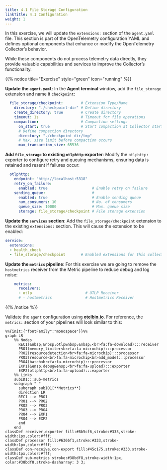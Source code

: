 ```yaml
---
title: 4.1 File Storage Configuration
linkTitle: 4.1 Configuration
weight: 1
---
```


In this exercise, we will update the `extensions:` section of the `agent.yaml` file. This section is part of the OpenTelemetry configuration YAML and defines optional components that enhance or modify the OpenTelemetry Collector’s behavior.

While these components do not process telemetry data directly, they provide valuable capabilities and services to improve the Collector’s functionality.

{{% notice title="Exercise" style="green" icon="running" %}}

**Update the `agent.yaml`**: In the **Agent terminal** window, add the `file_storage` extension and name it `checkpoint`:

```yaml
  file_storage/checkpoint:        # Extension Type/Name
    directory: "./checkpoint-dir" # Define directory
    create_directory: true        # Create directory
    timeout: 1s                   # Timeout for file operations
    compaction:                   # Compaction settings
      on_start: true              # Start compaction at Collector startup
      # Define compaction directory
      directory: "./checkpoint-dir/tmp"
      # Max. size limit before compaction occurs
      max_transaction_size: 65536
```

**Add `file_storage` to existing `otlphttp` exporter**: Modify the `otlphttp:` exporter to configure retry and queuing mechanisms, ensuring data is retained and resent if failures occur:

```yaml
  otlphttp: 
    endpoint: "http://localhost:5318"
    retry_on_failure:
      enabled: true                    # Enable retry on failure
    sending_queue:                     # 
      enabled: true                    # Enable sending queue
      num_consumers: 10                # No. of consumers
      queue_size: 10000                # Max. queue size
      storage: file_storage/checkpoint # File storage extension
```

**Update the `services` section**: Add the `file_storage/checkpoint` extension to the existing `extensions:` section. This will cause the extension to be enabled:

```yaml
service:
  extensions:
  - health_check
  - file_storage/checkpoint       # Enabled extensions for this collector
```

**Update the `metrics` pipeline**: For this exercise we are going to remove the `hostmetrics` receiver from the Metric pipeline to reduce debug and log noise:

```yaml
    metrics:
      receivers: 
      - otlp                        # OTLP Receiver
      # - hostmetrics               # Hostmetrics Receiver

```

{{% /notice %}}

Validate the `agent` configuration using **[otelbin.io](https://www.otelbin.io/)**. For reference, the `metrics:` section of your pipelines will look similar to this:

```mermaid
%%{init:{"fontFamily":"monospace"}}%%
graph LR
    %% Nodes
      REC1(&nbsp;&nbsp;otlp&nbsp;&nbsp;<br>fa:fa-download):::receiver
      PRO1(memory_limiter<br>fa:fa-microchip):::processor
      PRO2(resourcedetection<br>fa:fa-microchip):::processor
      PRO3(resource<br>fa:fa-microchip<br>add_mode):::processor
      PRO4(batch<br>fa:fa-microchip):::processor
      EXP1(&ensp;debug&ensp;<br>fa:fa-upload):::exporter
      EXP2(otlphttp<br>fa:fa-upload):::exporter
    %% Links
    subID1:::sub-metrics
    subgraph " "
      subgraph subID1[**Metrics**]
      direction LR
      REC1 --> PRO1
      PRO1 --> PRO2
      PRO2 --> PRO3
      PRO3 --> PRO4
      PRO4 --> EXP1
      PRO4 --> EXP2
      end
    end
classDef receiver,exporter fill:#8b5cf6,stroke:#333,stroke-width:1px,color:#fff;
classDef processor fill:#6366f1,stroke:#333,stroke-width:1px,color:#fff;
classDef con-receive,con-export fill:#45c175,stroke:#333,stroke-width:1px,color:#fff;
classDef sub-metrics stroke:#38bdf8,stroke-width:1px, color:#38bdf8,stroke-dasharray: 3 3;
```

